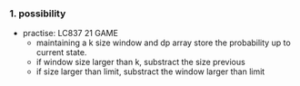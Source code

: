 

### 1. possibility
- practise: LC837 21 GAME
  - maintaining a k size window and dp array store the probability up to current state.
  - if window size larger than k, substract the size previous
  - if size larger than limit, substract the window larger than limit
